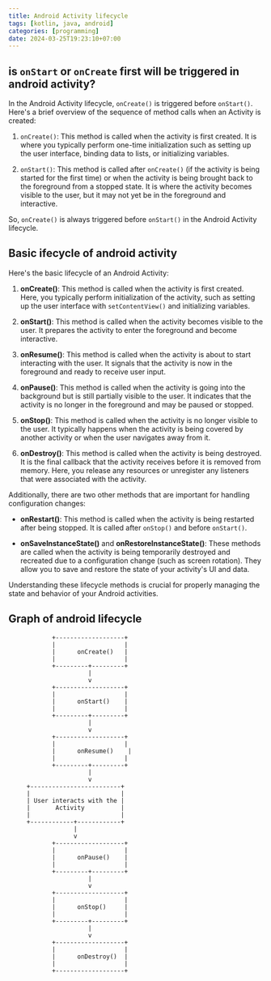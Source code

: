 ```yaml
---
title: Android Activity lifecycle
tags: [kotlin, java, android]
categories: [programming]
date: 2024-03-25T19:23:10+07:00
---
```


## is `onStart` or `onCreate` first will be triggered in android activity?

In the Android Activity lifecycle, `onCreate()` is triggered before `onStart()`. Here's a brief overview of the sequence of method calls when an Activity is created:

1.  `onCreate()`: This method is called when the activity is first created. It is where you typically perform one-time initialization such as setting up the user interface, binding data to lists, or initializing variables.

2.  `onStart()`: This method is called after `onCreate()` (if the activity is being started for the first time) or when the activity is being brought back to the foreground from a stopped state. It is where the activity becomes visible to the user, but it may not yet be in the foreground and interactive.

So, `onCreate()` is always triggered before `onStart()` in the Android Activity lifecycle.

## Basic ifecycle of android activity

Here's the basic lifecycle of an Android Activity:

1.  **onCreate()**: This method is called when the activity is first created. Here, you typically perform initialization of the activity, such as setting up the user interface with `setContentView()` and initializing variables.

2.  **onStart()**: This method is called when the activity becomes visible to the user. It prepares the activity to enter the foreground and become interactive.

3.  **onResume()**: This method is called when the activity is about to start interacting with the user. It signals that the activity is now in the foreground and ready to receive user input.

4.  **onPause()**: This method is called when the activity is going into the background but is still partially visible to the user. It indicates that the activity is no longer in the foreground and may be paused or stopped.

5.  **onStop()**: This method is called when the activity is no longer visible to the user. It typically happens when the activity is being covered by another activity or when the user navigates away from it.

6.  **onDestroy()**: This method is called when the activity is being destroyed. It is the final callback that the activity receives before it is removed from memory. Here, you release any resources or unregister any listeners that were associated with the activity.

Additionally, there are two other methods that are important for handling configuration changes:

-   **onRestart()**: This method is called when the activity is being restarted after being stopped. It is called after `onStop()` and before `onStart()`.

-   **onSaveInstanceState()** and **onRestoreInstanceState()**: These methods are called when the activity is being temporarily destroyed and recreated due to a configuration change (such as screen rotation). They allow you to save and restore the state of your activity's UI and data.

Understanding these lifecycle methods is crucial for properly managing the state and behavior of your Android activities.

## Graph of android lifecycle

```
            +-------------------+
            |                   |
            |      onCreate()   |
            |                   |
            +---------+---------+
                      |
                      v
            +-------------------+
            |                   |
            |      onStart()    |
            |                   |
            +---------+---------+
                      |
                      v
            +-------------------+
            |                   |
            |      onResume()    |
            |                   |
            +---------+---------+
                      |
                      v
     +-------------------------+
     |                         |
     | User interacts with the |
     |       Activity          |
     |                         |
     +------------+------------+
                  |
                  v
            +-------------------+
            |                   |
            |      onPause()    |
            |                   |
            +---------+---------+
                      |
                      v
            +-------------------+
            |                   |
            |      onStop()     |
            |                   |
            +---------+---------+
                      |
                      v
            +-------------------+
            |                   |
            |      onDestroy()  |
            |                   |
            +-------------------+
```
